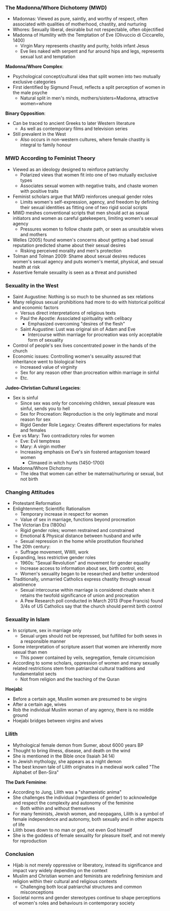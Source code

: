 ### The Madonna/Whore Dichotomy (MWD)
 - Madonnas: Viewed as pure, saintly, and worthy of respect, often associated with qualities of motherhood, chastity, and nurturing
 - Whores: Sexually liberal, desirable but not respectable, often objectified
 - Madonna of Humility with the Temptation of Eve (Olivuccio di Ciccarello, 1400)
	 - Virgin Mary represents chastity and purity, holds infant Jesus
	 - Eve lies naked with serpent and fur around hips and legs, represents sexual lust and temptation

**Madonna/Whore Complex**:
 - Psychological concept/cultural idea that split women into two mutually exclusive categories
 - First identified by Sigmund Freud, reflects a split perception of women in the male psyche
	 - Natural split in men's minds, mothers/sisters=Madonna, attractive women=whore

**Binary Opposition**:
 - Can be traced to ancient Greeks to later Western literature
	 - As well as contemporary films and television series
 - Still prevalent in the West
	 - Also occurs in non-western cultures, where female chastity is integral to family honour

### MWD According to Feminist Theory
 - Viewed as an ideology designed to reinforce patriarchy
	 - Polarized views that women fit into one of two mutually exclusive types
	 - Associates sexual women with negative traits, and chaste women with positive traits
 - Feminist scholars argue that MWD reinforces unequal gender roles
	 - Limits women's self-expression, agency, and freedom by defining their sexual identities as fitting one of two rigid social scripts
 - MWD meshes conventional scripts that men should act as sexual initiators and women as careful gatekeepers, limiting women's sexual agency
	 - Pressures women to follow chaste path, or seen as unsuitable wives and mothers
 - Welles (2005) found women's concerns about getting a bad sexual reputation predicted shame about their sexual desires
	 - Risking perceived morality and men's protection 
 - Tolman and Tolman 2009: Shame about sexual desires reduces women's sexual agency and puts women's mental, physical, and sexual health at risk
 - Assertive female sexuality is seen as a threat and punished

### Sexuality in the West
 - Saint Augustine: Nothing is so much to be shunned as sex relations
 - Many religious sexual prohibitions had more to do with historical political and economic factors
	 - Versus direct interpretations of religious texts
	 - Paul the Apostle: Associated spirituality with celibacy
		 - Emphasized overcoming "desires of the flesh"
	 - Saint Augustine: Lust was original sin of Adam and Eve
		 - Intercourse within marriage for procreation was only acceptable form of sexuality
 - Control of people's sex lives concentrated power in the hands of the church
 - Economic issues: Controlling women's sexuality assured that inheritance went to biological heirs
	 - Increased value of virginity
	 - Sex for any reason other than procreation within marriage in sinful
	 - Etc.

**Judeo-Christian Cultural Legacies**:
 - Sex is sinful
	 - Since sex was only for conceiving children, sexual pleasure was sinful, sends you to hell
	 - Sex for Procreation: Reproduction is the only legitimate and moral reason for sex
	 - Rigid Gender Role Legacy: Creates different expectations for males and females
 - Eve vs Mary: Two contradictory roles for women
	 - Eve: Evil temptress
	 - Mary: A virgin mother
	 - Increasing emphasis on Eve's sin fostered antagonism toward women
		 - Climaxed in witch hunts (1450-1700)
 - Madonna/Whore Dichotomy
	 - The idea that women can either be maternal/nurturing or sexual, but not birth

### Changing Attitudes
 - Protestant Reformation
 - Enlightenment; Scientific Rationalism
	 - Temporary increase in respect for women
	 - Value of sex in marriage, functions beyond procreation
 - The Victorian Era (1800s)
	 - Rigid gender roles; women restrained and constrained
	 - Emotional & Physical distance between husband and wife
	 - Sexual repression in the home while prostitution flourished
 - The 20th century:
	 - Suffrage movement, WWII, work
 - Expanding, less restrictive gender roles
	 - 1960s: "Sexual Revolution" and movement for gender equality
	 - Increase access to information about sex, birth control, etc
	 - Women's sexuality began to be researched and better understood
 - Traditionally, unmarried Catholics express chastity through sexual abstinence
	 - Sexual intercourse within marriage is considered chaste when it retains the twofold significance of union and procreation
	 - A Pew Research poll conducted in March 2013 (Pope Francis) found 3/4s of US Catholics say that the church should permit birth control

### Sexuality in Islam
 - In scripture, sex in marriage only
	 - Sexual urges should not be repressed, but fulfilled for both sexes in a responsible manner
 - Some interpretation of scripture assert that women are inherently more sexual than men
	 - This power contained by veils, segregation, female circumcision
 - According to some scholars, oppression of women and many sexually related restrictions stem from patriarchal cultural traditions and fundamentalist sects
	 - Not from religion and the teaching of the Quran

**Hoejabi**:
 - Before a certain age, Muslim women are presumed to be virgins
 - After a certain age, wives
 - Rob the individual Muslim woman of any agency, there is no middle ground
 - Hoejabi bridges between virgins and wives

### Lilith
 - Mythological female demon from Sumer, about 6000 years BP
 - Thought to bring illness, disease, and death on the wind
 - She is mentioned in the Bible once (Isaiah 34:14)
 - In Jewish mythology, she appears as a night demon
 - The best known tale of Lilith originates in a medieval work called "The Alphabet of Ben-Sira"

**The Dark Feminine**:
 - According to Jung, Lilith was a "shamanistic anima"
 - She challenges the individual (regardless of gender) to acknowledge and respect the complexity and autonomy of the feminine
	 - Both within and without themselves
 - For many feminists, Jewish women, and neopagans, Lilith is a symbol of female independence and autonomy, both sexually and in other aspects of life
 - Lilith bows down to no man or god, not even God himself
 - She is the goddess of female sexuality for pleasure itself, and not merely for reproduction

### Conclusion
 - Hijab is not merely oppressive or liberatory, instead its significance and impact vary widely depending on the context
 - Muslim and Christian women and feminists are redefining feminism and religion within their cultural and religious contexts
	 - Challenging both local patriarchal structures and common misconceptions
 - Societal norms and gender stereotypes continue to shape perceptions of women's roles and behaviours in contemporary society
